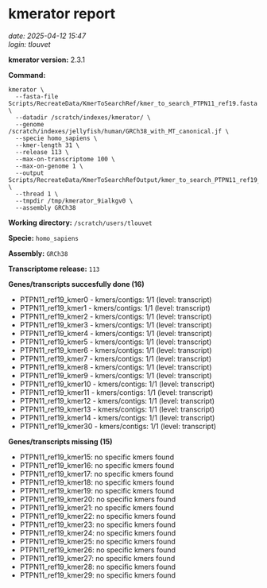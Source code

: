 # kmerator report
*date: 2025-04-12 15:47*  
*login: tlouvet*

**kmerator version:** 2.3.1

**Command:**

```
kmerator \
  --fasta-file Scripts/RecreateData/KmerToSearchRef/kmer_to_search_PTPN11_ref19.fasta \
  --datadir /scratch/indexes/kmerator/ \
  --genome /scratch/indexes/jellyfish/human/GRCh38_with_MT_canonical.jf \
  --specie homo_sapiens \
  --kmer-length 31 \
  --release 113 \
  --max-on-transcriptome 100 \
  --max-on-genome 1 \
  --output Scripts/RecreateData/KmerToSearchRefOutput/kmer_to_search_PTPN11_ref19_output \
  --thread 1 \
  --tmpdir /tmp/kmerator_9ialkgv0 \
  --assembly GRCh38
```

**Working directory:** `/scratch/users/tlouvet`

**Specie:** `homo_sapiens`

**Assembly:** `GRCh38`

**Transcriptome release:** `113`

**Genes/transcripts succesfully done (16)**

- PTPN11_ref19_kmer0 - kmers/contigs: 1/1 (level: transcript)
- PTPN11_ref19_kmer1 - kmers/contigs: 1/1 (level: transcript)
- PTPN11_ref19_kmer2 - kmers/contigs: 1/1 (level: transcript)
- PTPN11_ref19_kmer3 - kmers/contigs: 1/1 (level: transcript)
- PTPN11_ref19_kmer4 - kmers/contigs: 1/1 (level: transcript)
- PTPN11_ref19_kmer5 - kmers/contigs: 1/1 (level: transcript)
- PTPN11_ref19_kmer6 - kmers/contigs: 1/1 (level: transcript)
- PTPN11_ref19_kmer7 - kmers/contigs: 1/1 (level: transcript)
- PTPN11_ref19_kmer8 - kmers/contigs: 1/1 (level: transcript)
- PTPN11_ref19_kmer9 - kmers/contigs: 1/1 (level: transcript)
- PTPN11_ref19_kmer10 - kmers/contigs: 1/1 (level: transcript)
- PTPN11_ref19_kmer11 - kmers/contigs: 1/1 (level: transcript)
- PTPN11_ref19_kmer12 - kmers/contigs: 1/1 (level: transcript)
- PTPN11_ref19_kmer13 - kmers/contigs: 1/1 (level: transcript)
- PTPN11_ref19_kmer14 - kmers/contigs: 1/1 (level: transcript)
- PTPN11_ref19_kmer30 - kmers/contigs: 1/1 (level: transcript)


**Genes/transcripts missing (15)**

- PTPN11_ref19_kmer15: no specific kmers found
- PTPN11_ref19_kmer16: no specific kmers found
- PTPN11_ref19_kmer17: no specific kmers found
- PTPN11_ref19_kmer18: no specific kmers found
- PTPN11_ref19_kmer19: no specific kmers found
- PTPN11_ref19_kmer20: no specific kmers found
- PTPN11_ref19_kmer21: no specific kmers found
- PTPN11_ref19_kmer22: no specific kmers found
- PTPN11_ref19_kmer23: no specific kmers found
- PTPN11_ref19_kmer24: no specific kmers found
- PTPN11_ref19_kmer25: no specific kmers found
- PTPN11_ref19_kmer26: no specific kmers found
- PTPN11_ref19_kmer27: no specific kmers found
- PTPN11_ref19_kmer28: no specific kmers found
- PTPN11_ref19_kmer29: no specific kmers found
